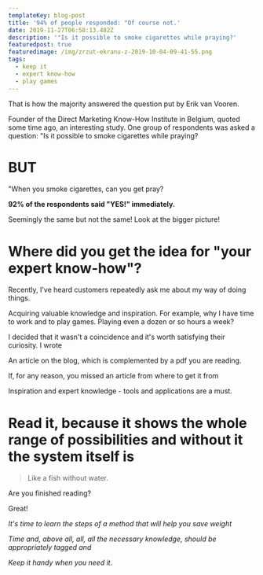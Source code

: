 ```yaml
---
templateKey: blog-post
title: '94% of people responded: "Of course not.'
date: 2019-11-27T06:58:13.482Z
description: '"Is it possible to smoke cigarettes while praying?'
featuredpost: true
featuredimage: /img/zrzut-ekranu-z-2019-10-04-09-41-55.png
tags:
  - keep it
  - expert know-how
  - play games
---
```

That is how the majority answered the question put by Erik van Vooren.

Founder of the Direct Marketing Know-How Institute in Belgium, quoted some time ago, an interesting study. One group of respondents was asked a question: "Is it possible to smoke cigarettes while praying?

# BUT

"When you smoke cigarettes, can you get  pray? 

**92% of the respondents said "YES!" immediately.**

Seemingly the same but not the same! Look at the bigger picture!



# Where did you get the idea for "your expert know-how"?

Recently, I've heard customers repeatedly ask me about my way of doing things.

Acquiring valuable knowledge and inspiration. For example, why I have time to work and to play games. Playing even a dozen or so hours a week?



I decided that it wasn't a coincidence and it's worth satisfying their curiosity. I wrote

An article on the blog, which is complemented by a pdf you are reading.

If, for any reason, you missed an article from where to get it from

Inspiration and expert knowledge - tools and applications are a must.

# Read it, because it shows the whole range of possibilities and without it the system itself is

> Like a fish without water.



Are you finished reading?

Great!



_It's time to learn the steps of a method that will help you save weight_

_Time and, above all, all, all the necessary knowledge, should be appropriately tagged and_

_Keep it handy when you need it._
